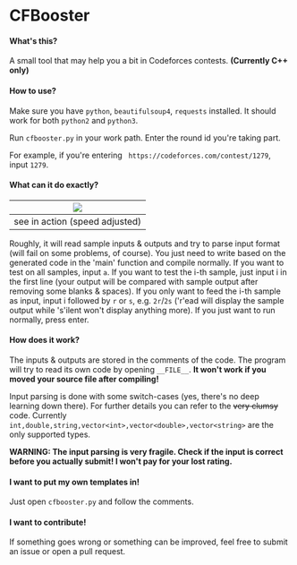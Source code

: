 # CFBooster

#### What's this?

A small tool that may help you a bit in Codeforces contests. **(Currently C++ only)**

#### How to use?

Make sure you have `python`, `beautifulsoup4`, `requests` installed. It should work for both `python2` and `python3`.

Run `cfbooster.py` in your work path. Enter the round id you're taking part.

For example, if you're entering ` https://codeforces.com/contest/1279`, input `1279`.

#### What can it do exactly?

|![](https://raw.githubusercontent.com/fjzzq2002/CFBooster/master/sample.gif) |
| ---- |
|see in action (speed adjusted)|

Roughly, it will read sample inputs & outputs and try to parse input format (will fail on some problems, of course). You just need to write based on the generated code in the 'main' function and compile normally. If you want to test on all samples, input `a`. If you want to test the i-th sample, just input i in the first line (your output will be compared with sample output after removing some blanks & spaces). If you only want to feed the i-th sample as input, input i followed by `r` or `s`, e.g. `2r`/`2s` ('r'ead will display the sample output while 's'ilent won't display anything more). If you just want to run normally, press enter.

#### How does it work?

The inputs & outputs are stored in the comments of the code. The program will try to read its own code by opening `__FILE__`. **It won't work if you moved your source file after compiling!**

Input parsing is done with some switch-cases (yes, there's no deep learning down there). For further details you can refer to the ~~very clumsy~~ code. Currently `int,double,string,vector<int>,vector<double>,vector<string>` are the only supported types.

**WARNING: The input parsing is very fragile. Check if the input is correct before you actually submit! I won't pay for your lost rating.**

#### I want to put my own templates in!

Just open `cfbooster.py` and follow the comments.

#### I want to contribute!

If something goes wrong or something can be improved, feel free to submit an issue or open a pull request.